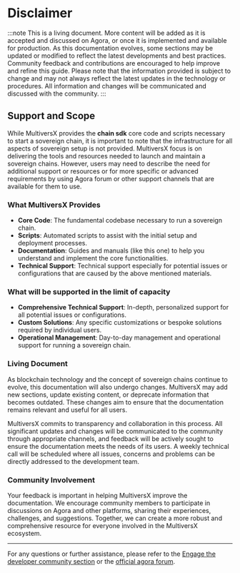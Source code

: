 # Disclaimer

:::note
 This is a living document. More content will be added as it is accepted and discussed on Agora, or once it is implemented and available for production. As this documentation evolves, some sections may be updated or modified to reflect the latest developments and best practices. Community feedback and contributions are encouraged to help improve and refine this guide. Please note that the information provided is subject to change and may not always reflect the latest updates in the technology or procedures. All information and changes will be communicated and discussed with the community.
:::

## Support and Scope

While MultiversX provides the **chain sdk** core code and scripts necessary to start a sovereign chain, it is important to note that the infrastructure for all aspects of sovereign setup is not provided. MultiversX focus is on delivering the tools and resources needed to launch and maintain a sovereign chains. However, users may need to describe the need for additional support or resources or for more specific or advanced requirements by using Agora forum or other support channels that are available for them to use.

### What MultiversX Provides

- **Core Code**: The fundamental codebase necessary to run a sovereign chain.
- **Scripts**: Automated scripts to assist with the initial setup and deployment processes.
- **Documentation**: Guides and manuals (like this one) to help you understand and implement the core functionalities.
- **Technical Support**: Technical support especially for potential issues or configurations that are caused by the above mentioned materials. 

### What will be supported in the limit of capacity

- **Comprehensive Technical Support**: In-depth, personalized support for all potential issues or configurations.
- **Custom Solutions**: Any specific customizations or bespoke solutions required by individual users.
- **Operational Management**: Day-to-day management and operational support for running a sovereign chain.

### Living Document

As blockchain technology and the concept of sovereign chains continue to evolve, this documentation will also undergo changes. MultiversX may add new sections, update existing content, or deprecate information that becomes outdated. These changes aim to ensure that the documentation remains relevant and useful for all users.

MultiversX commits to transparency and collaboration in this process. All significant updates and changes will be communicated to the community through appropriate channels, and feedback will be actively sought to ensure the documentation meets the needs of its users. A weekly technical call will be scheduled where all issues, concerns and problems can be directly addressed to the development team.

### Community Involvement

Your feedback is important in helping MultiversX improve the documentation. We encourage community members to participate in discussions on Agora and other platforms, sharing their experiences, challenges, and suggestions. Together, we can create a more robust and comprehensive resource for everyone involved in the MultiversX ecosystem.

---

For any questions or further assistance, please refer to the [Engage the developer community section](https://multiversx.com/builders-hub) or the [official agora forum](https://agora.multiversx.com/).
